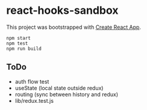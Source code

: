 # react-hooks-sandbox

This project was bootstrapped with [Create React App](https://github.com/facebook/create-react-app).

    npm start
    npm test
    npm run build

## ToDo

* auth flow test
* useState (local state outside redux)
* routing (sync between history and redux)
* lib/redux.test.js
